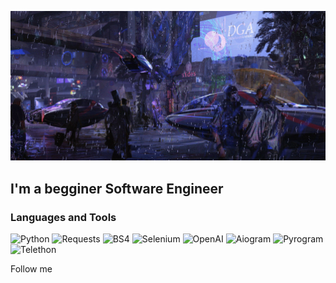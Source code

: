 [![Header](https://github.com/KadenDev/KadenDev/blob/main/assets/banner.gif)](https://github.com/KadenDev/)

## I'm a begginer Software Engineer

### Languages and Tools
![Python](https://img.shields.io/badge/-Python-405e55?style=for-the-badge&logo=python&logoColor=ffffff)
![Requests](https://img.shields.io/badge/-Requests-405e55?style=for-the-badge&logo=python&logoColor=ffffff)
![BS4](https://img.shields.io/badge/-BS4-405e55?style=for-the-badge&logo=python&logoColor=ffffff)
![Selenium](https://img.shields.io/badge/-Selenium-405e55?style=for-the-badge&logo=python&logoColor=ffffff)
![OpenAI](https://img.shields.io/badge/-OpenAI-405e55?style=for-the-badge&logo=openai&logoColor=ffffff)
![Aiogram](https://img.shields.io/badge/-Aiogram-405e55?style=for-the-badge&logo=python&logoColor=ffffff)
![Pyrogram](https://img.shields.io/badge/-Pyrogram-405e55?style=for-the-badge&logo=telegram&logoColor=ffffff)
![Telethon](https://img.shields.io/badge/-Telethon-405e55?style=for-the-badge&logo=telegram&logoColor=ffffff)

Follow me
